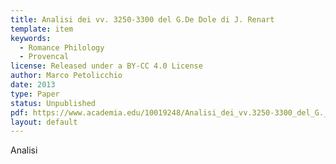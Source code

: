 ```yaml
---
title: Analisi dei vv. 3250-3300 del G.De Dole di J. Renart 
template: item
keywords: 
  - Romance Philology
  - Provencal
license: Released under a BY-CC 4.0 License
author: Marco Petolicchio
date: 2013
type: Paper
status: Unpublished
pdf: https://www.academia.edu/10019248/Analisi_dei_vv.3250-3300_del_G._De_Dole_di_Jean_Renart
layout: default
---
```


Analisi 